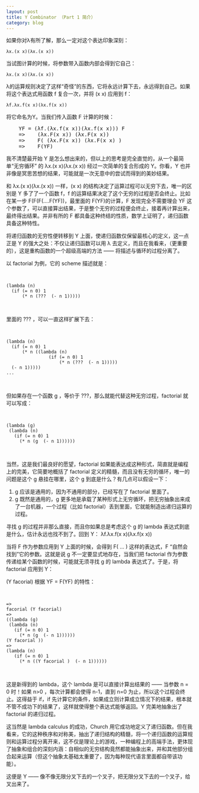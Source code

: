 ```yaml
---
layout: post
title: Y Combinator （Part 1 简介）
category: blog
---
```



如果你对λ有所了解，那么一定对这个表达印象深刻：

    λx.(x x)(λx.(x x))

当试图计算的时候，将参数带入函数内部会得到它自己：

    λx.(x x)(λx.(x x))
  
λ的运算规则决定了这样“奇怪”的东西，它将永远计算下去，永远得到自己。如果将这个表达式用函数 f 复合一次，并将 (x x) 应用到 f：

    λf.λx.f(x x)(λx.f(x x))

将它命名为Y。当我们传入函数 F 计算的时候：

<pre>
    YF = (λf.(λx.f(x x))(λx.f(x x))) F
    =>    (λx.F(x x)) (λx.F(x x))
    =>    F( (λx.F(x x)) (λx.F(x x) )
    =>    F(YF)
</pre>

我不清楚最开始 Y 是怎么想出来的，但以上的思考是完全直觉的，从一个最简单“无穷循环” 的 λx.(x x)(λx.(x x)) 经过一次简单的复合形成的 Y。你看，Y 也并非像是冥思苦想的结果，可能就是一次无意中的尝试而得到的美妙结果。

和 λx.(x x)(λx.(x x)) 一样，(x x) 的结构决定了运算过程可以无穷下去，唯一的区别是 Y 多了了一个函数 f，f 的运算结果决定了这个无穷的过程是否会终止。比如在某一步 F(F(F(....F(YF))，最里面的 F(YF)的计算，F 发现完全不需要理会 YF 这个参数了，可以直接算出结果，于是整个无穷的过程便会终止，接着再计算出来，最终得出结果。并非有所的 F 都具备这种终结的性质，数学上证明了，递归函数具备这种特性。

将递归函数的无穷性便转移到 Y 上面，使递归函数仅保留最核心的定义，这一点正是 Y 的强大之处：不仅让递归函数可以用 λ 去定义，而且在我看来，（更重要的），这是重构函数的一个超级高端的方法 —— 将描述与循环的过程分离了。

以 factorial 为例，它的 scheme 描述就是：

<?prettify lang=scm?> <pre class="prettyprint">
    (lambda (n)
      (if (= n 0) 1
          (* n (???  (- n 1)))))
</pre>

里面的 ??? ，可以一直这样扩展下去：

<?prettify lang=scm?> <pre class="prettyprint">
    (lambda (n)
      (if (= n 0) 1
          (* n ((lambda (n)
                    (if (= n 0) 1
                        (* n (???  (- n 1)))))
      (- n 1)))))
    ...
</pre>

但如果存在一个函数 g ，等价于 ???，那么就能代替这种无穷过程，factorial 就可以写成：

<?prettify lang=scm?> <pre class="prettyprint">
    (lambda (g)
     (lambda (n)
       (if (= n 0) 1
         (* n (g  (- n 1))))))
</pre>

当然，这是我们最良好的愿望，factorial 如果能表达成这种形式，简直就是编程上的完美，它简要地概括了 factorial 定义的精髓，而且没有无穷的循环，唯一的问题是这个 g 悬挂在哪里，这个 g 到底是什么？有几点可以假设一下：

1. g 应该是通用的，因为不通用的部分，已经写在了 factorial 里面了。
2. g 既然是通用的，g 更多地是承载了某种形式上无穷循环，把无穷抽象出来成了一台机器，一个过程（比如 factorial）丢到里面，它就能制造出递归运算的过程。

寻找 g 的过程并非那么直接，而且你如果总是考虑这个 g 的 lambda 表达式到底是什么，估计永远也找不到了。回到 Y：
λf.λx.f(x x)(λx.f(x x))

当将 F 作为参数应用到 Y 上面的时候，会得到 F( ... ) 这样的表达式，F “自然会找到”它的参数。这就是说 g 不一定要显式地存在，当我们把 factorial 作为参数传递给某个函数的时候，可能就无须寻找 g 的 lambda 表达式了。于是，将 factorial 应用到 Y：

(Y facorial)  根据 YF = F(YF) 的特性：

<?prettify lang=scm?> <pre class="prettyprint">
    =>
    facorial (Y facorial) 
    =>
    ((lambda (g)
     (lambda (n)
       (if (= n 0) 1
         (* n (g  (- n 1))))))
    (Y facorial ))  
    =>
    (lambda (n)
       (if (= n 0) 1
         (* n ((Y facorial )  (- n 1))))))
</pre>

这是新得到的 lambda，这个 lambda 是可以直接计算出结果的 —— 当参数 n = 0 时！如果 n>0 ，每次计算都会使得 n-1，直到 n=0 为止，所以这个过程会终止。这得益于 if，if 先计算它的条件，如果成立则计算成立情况下的结果，根本就不管不成功下的结果了，这样就使得整个表达式能够返回。Y 完美地抽象出了 factorial 的递归过程。

这当然是 lambda calculus 的成功，Church 用它成功地定义了递归函数。但在我看来，它的这种秩序和对称美，抽出了递归结构的精髓，将一个递归函数的运算规则和运算过程分离开来，这不仅是理论上的游戏，一种编程上的高端手法，更体现了抽象和组合的深刻内涵：自相似的无穷结构竟然都能抽象出来，并和其他部分组合起来运算（但这个抽象太基础太重要了，因为每种现代语言里面都自带该功能）。

这便是 Y —— 像不像无限分叉下去的一个叉子，把无限分叉下去的一个叉子，给叉出来了。



